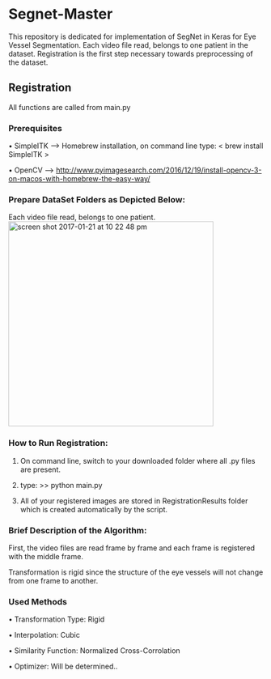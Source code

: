 # Segnet-Master
This repository is dedicated for implementation of SegNet in Keras for Eye Vessel Segmentation. Each video file read, belongs to one patient in the dataset. Registration is the first step necessary towards preprocessing of the dataset. 

## Registration

All functions are called from main.py 

### Prerequisites
• SimpleITK --> Homebrew installation, on command line type:  < brew install SimpleITK > 

• OpenCV    --> http://www.pyimagesearch.com/2016/12/19/install-opencv-3-on-macos-with-homebrew-the-easy-way/

### Prepare DataSet Folders as Depicted Below:
Each video file read, belongs to one patient.
<img width="405" alt="screen shot 2017-01-21 at 10 22 48 pm" src="https://cloud.githubusercontent.com/assets/19553239/22179650/4115fe8c-e028-11e6-9748-8172b629237c.png">

    
### How to Run Registration:
1) On command line, switch to your downloaded folder where all .py files are present.

2) type: >> python main.py     

3) All of your registered images are stored in RegistrationResults folder which is created automatically by the script.

### Brief Description of the Algorithm:
First, the video files are read frame by frame and each frame is registered with the middle frame.

Transformation is rigid since the structure of the eye vessels will not change from one frame to another.


### Used Methods 
• Transformation Type: Rigid

• Interpolation: Cubic

• Similarity Function: Normalized Cross-Corrolation

• Optimizer: Will be determined..




